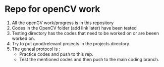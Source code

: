 # Repo for openCV work  
1. All the openCV work/progress is in this repository  
2. Codes in the OpenCV folder (add link later) have been tested
3. Testing directory has the codes that need to be worked on or are beeen worked on.
4. Try to put good/relevant projects in the projects directory  
5. The geneal protocol is :  
   * Practice codes and push to this rep.  
   * Test the mentioned codes and then push to the main coding branch.  
